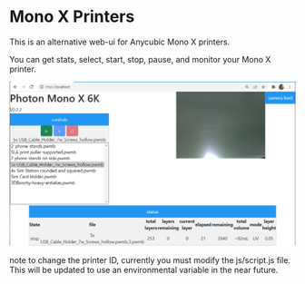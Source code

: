 # Mono X Printers

This is an alternative web-ui for Anycubic Mono X printers.

You can get stats, select, start, stop, pause, and monitor your Mono X printer.

![](img/worstwebdesign.png)

note to change the printer ID, currently you must modify the js/script.js file.  
This will be updated to use an environmental variable in the near future.
